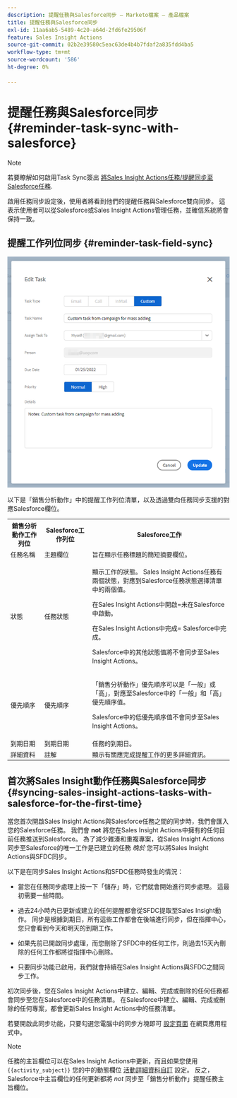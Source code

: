 ```yaml
---
description: 提醒任務與Salesforce同步 — Marketo檔案 — 產品檔案
title: 提醒任務與Salesforce同步
exl-id: 11aa6ab5-5489-4c20-a64d-2fd6fe29506f
feature: Sales Insight Actions
source-git-commit: 02b2e39580c5eac63de4b4b7fdaf2a835fdd4ba5
workflow-type: tm+mt
source-wordcount: '586'
ht-degree: 0%

---
```


# 提醒任務與Salesforce同步 {#reminder-task-sync-with-salesforce}

>[!NOTE]
>
>若要瞭解如何啟用Task Sync簽出 [將Sales Insight Actions任務/提醒同步至Salesforce任務](/help/marketo/product-docs/marketo-sales-insight/actions/crm/salesforce-integration/sync-sales-activities-to-salesforce.md#sync-sales-insight-actions-tasks-reminders-to-salesforce-tasks).

啟用任務同步設定後，使用者將看到他們的提醒任務與Salesforce雙向同步。 這表示使用者可以從Salesforce或Sales Insight Actions管理任務，並確信系統將會保持一致。

## 提醒工作列位同步 {#reminder-task-field-sync}

![](assets/reminder-task-sync-with-salesforce-1.png)

以下是「銷售分析動作」中的提醒工作列位清單，以及透過雙向任務同步支援的對應Salesforce欄位。

<table>
 <tr>
  <th>銷售分析動作工作列位</th>
  <th>Salesforce工作列位</th>
  <th>Salesforce工作</th>
 </tr>
 <tr>
  <td>任務名稱</td>
  <td>主題欄位</td>
  <td>旨在顯示任務標題的簡短摘要欄位。</td>
 </tr>
 <tr>
  <td>狀態</td>
  <td>任務狀態</td>
  <td><p>顯示工作的狀態。 Sales Insight Actions任務有兩個狀態，對應到Salesforce任務狀態選擇清單中的兩個值。</p>
  <p>在Sales Insight Actions中開啟=未在Salesforce中啟動。</p>
  <p>在Sales Insight Actions中完成= Salesforce中完成。</p>
  <p>Salesforce中的其他狀態值將不會同步至Sales Insight Actions。</p></td>
 </tr>
 <tr>
  <td>優先順序</td>
  <td>優先順序</td>
  <td><p>「銷售分析動作」優先順序可以是「一般」或「高」，對應至Salesforce中的「一般」和「高」優先順序值。</p>
  <p>Salesforce中的低優先順序值不會同步至Sales Insight Actions。</p></td>
 </tr>
 <tr>
  <td>到期日期</td>
  <td>到期日期</td>
  <td>任務的到期日。</td>
 </tr>
 <tr>
  <td>詳細資料</td>
  <td>註解</td>
  <td>顯示有關應完成提醒工作的更多詳細資訊。</td>
 </tr>
</table>

## 首次將Sales Insight動作任務與Salesforce同步 {#syncing-sales-insight-actions-tasks-with-salesforce-for-the-first-time}

當您首次開啟Sales Insight Actions與Salesforce任務之間的同步時，我們會匯入您的Salesforce任務。 我們會 **not** 將您在Sales Insight Actions中擁有的任何目前任務推送到Salesforce。 為了減少雜湊和重複專案，從Sales Insight Actions同步至Salesforce的唯一工作是已建立的任務 *晚於* 您可以將Sales Insight Actions與SFDC同步。

以下是在同步Sales Insight Actions和SFDC任務時發生的情況：

* 當您在任務同步處理上按一下「儲存」時，它們就會開始進行同步處理。 這最初需要一些時間。

* 過去24小時內已更新或建立的任何提醒都會從SFDC提取至Sales Insight動作。 同步是根據到期日，所有這些工作都會在後端進行同步，但在指揮中心，您只會看到今天和明天的到期工作。

* 如果先前已開啟同步處理，而您刪除了SFDC中的任何工作，則過去15天內刪除的任何工作都將從指揮中心刪除。

* 只要同步功能已啟用，我們就會持續在Sales Insight Actions與SFDC之間同步工作。

初次同步後，您在Sales Insight Actions中建立、編輯、完成或刪除的任何任務都會同步至您在Salesforce中的任務清單。 在Salesforce中建立、編輯、完成或刪除的任何專案，都會更新Sales Insight Actions中的任務清單。

若要開啟此同步功能，只要勾選您電腦中的同步方塊即可 [設定頁面](https://toutapp.com/login) 在網頁應用程式中。

>[!NOTE]
>
>任務的主旨欄位可以在Sales Insight Actions中更新，而且如果您使用 `{{activity_subject}}` 您的中的動態欄位 [活動詳細資料自訂](/help/marketo/product-docs/marketo-sales-insight/actions/crm/salesforce-integration/configure-salesforce-activity-detail-customization.md) 設定。 反之，Salesforce中主旨欄位的任何更新都將 _not_ 同步至「銷售分析動作」提醒任務主旨欄位。
